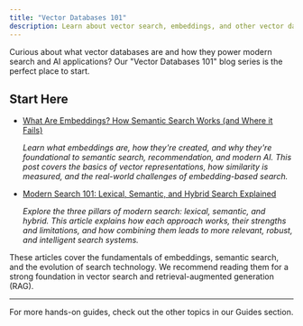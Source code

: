 ```yaml
---
title: "Vector Databases 101"
description: Learn about vector search, embeddings, and other vector database topics.
---
```


Curious about what vector databases are and how they power modern search and AI applications? Our "Vector Databases 101" blog series is the perfect place to start.

## Start Here

- [What Are Embeddings? How Semantic Search Works (and Where it Fails)](https://www.cosdata.io/blog/what-are-embeddings)
  
  *Learn what embeddings are, how they're created, and why they're foundational to semantic search, recommendation, and modern AI. This post covers the basics of vector representations, how similarity is measured, and the real-world challenges of embedding-based search.*

- [Modern Search 101: Lexical, Semantic, and Hybrid Search Explained](https://www.cosdata.io/blog/modern-search-101-lexical-semantic-hybrid)
  
  *Explore the three pillars of modern search: lexical, semantic, and hybrid. This article explains how each approach works, their strengths and limitations, and how combining them leads to more relevant, robust, and intelligent search systems.*

These articles cover the fundamentals of embeddings, semantic search, and the evolution of search technology. We recommend reading them for a strong foundation in vector search and retrieval-augmented generation (RAG).

---

For more hands-on guides, check out the other topics in our Guides section.